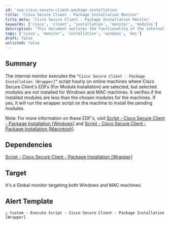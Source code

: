 ```yaml
---
id: 'cwa-cisco-secure-client-package-installation'
title: 'Cisco Secure Client - Package Installation Monitor'
title_meta: 'Cisco Secure Client - Package Installation Monitor'
keywords: ['cisco', 'client', 'installation', 'monitor', 'modules']
description: 'This document outlines the functionality of the internal monitor that executes the Cisco Secure Client - Package Installation [Wrapper] script on online machines. It checks for installed modules against selected modules and initiates installation for any missing components on both Windows and MAC systems.'
tags: ['cisco', 'monitor', 'installation', 'windows', 'mac']
draft: false
unlisted: false
---
```

## Summary

The internal monitor executes the `“Cisco Secure Client - Package Installation [Wrapper]”` script hourly on online machines where Cisco Secure Client's EDFs (For Module Installation) are selected, but selected modules are not installed for Windows and MAC machines. It verifies if the installed modules are less than the chosen modules for the machines. If yes, it will run the wrapper script on the machine to install the pending modules.

Note: For more information on these EDF's, visit [Script - Cisco Secure Client - Package Installation [Windows]](https://proval.itglue.com/DOC-5078775-13366604) and [Script - Cisco Secure Client - Package Installation [Macintosh]](https://proval.itglue.com/DOC-5078775-13393960).

## Dependencies

[Script - Cisco Secure Client - Package Installation [Wrapper]](https://proval.itglue.com/DOC-5078775-15949769)

## Target

It's a Global monitor targeting both Windows and MAC machines.

## Alert Template

`△ Custom - Execute Script - Cisco Secure Client - Package Installation [Wrapper]`


